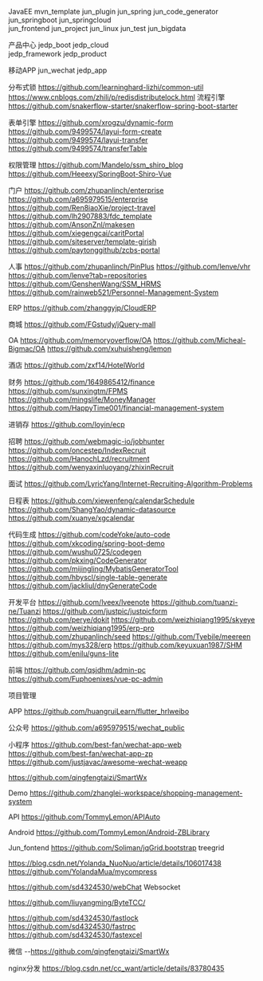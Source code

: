 JavaEE
  mvn_template
  jun_plugin
  jun_spring
  jun_code_generator
  jun_springboot
  jun_springcloud  
  jun_frontend 
  jun_project 
  jun_linux
  jun_test
  jun_bigdata

产品中心
  jedp_boot
  jedp_cloud  
  jedp_framework
  jedp_product   

移动APP
  jun_wechat 
  jedp_app


分布式锁
https://github.com/learninghard-lizhi/common-util
https://www.cnblogs.com/zhili/p/redisdistributelock.html
流程引擎
https://github.com/snakerflow-starter/snakerflow-spring-boot-starter

表单引擎
https://github.com/xrogzu/dynamic-form
https://github.com/9499574/layui-form-create
https://github.com/9499574/layui-transfer
https://github.com/9499574/transferTable

权限管理
https://github.com/Mandelo/ssm_shiro_blog
https://github.com/Heeexy/SpringBoot-Shiro-Vue

门户
https://github.com/zhupanlinch/enterprise
https://github.com/a695979515/enterprise
https://github.com/Ren8iaoXie/project-travel
https://github.com/lh2907883/fdc_template
https://github.com/AnsonZnl/makesen
https://github.com/xiegengcai/caritPortal
https://github.com/siteserver/template-girish
https://github.com/paytonggithub/zcbs-portal

人事
https://github.com/zhupanlinch/PinPlus
https://github.com/lenve/vhr
https://github.com/lenve?tab=repositories
https://github.com/GenshenWang/SSM_HRMS
https://github.com/rainweb521/Personnel-Management-System

ERP
https://github.com/zhanggyjp/CloudERP

商城
https://github.com/FGstudy/jQuery-mall

OA
https://github.com/memoryoverflow/OA
https://github.com/Micheal-Bigmac/OA
https://github.com/xuhuisheng/lemon

酒店
https://github.com/zxf14/HotelWorld

财务
https://github.com/1649865412/finance
https://github.com/sunxingtm/FPMS
https://github.com/mingslife/MoneyManager
https://github.com/HappyTime001/financial-management-system

进销存
https://github.com/loyin/ecp

招聘
https://github.com/webmagic-io/jobhunter
https://github.com/oncestep/IndexRecruit
https://github.com/HanochLzd/recruitment
https://github.com/wenyaxinluoyang/zhixinRecruit

面试
https://github.com/LyricYang/Internet-Recruiting-Algorithm-Problems


日程表
https://github.com/xiewenfeng/calendarSchedule
https://github.com/ShangYao/dynamic-datasource
https://github.com/xuanye/xgcalendar

代码生成
https://github.com/codeYoke/auto-code
https://github.com/xkcoding/spring-boot-demo
https://github.com/wushu0725/codegen
https://github.com/pkxing/CodeGenerator
https://github.com/mijingling/MybatisGeneratorTool
https://github.com/hbyscl/single-table-generate
https://github.com/jackliul/dnyGenerateCode

开发平台
https://github.com/lveex/lveenote
https://github.com/tuanzi-ne/Tuanzi
https://github.com/justpic/justpicform
https://github.com/perye/dokit
https://github.com/weizhiqiang1995/skyeye
https://github.com/weizhiqiang1995/erp-pro
https://github.com/zhupanlinch/seed
https://github.com/Tyebile/meereen
https://github.com/mys328/erp
https://github.com/keyuxuan1987/SHM
https://github.com/enilu/guns-lite

前端
https://github.com/qsjdhm/admin-pc
https://github.com/Fuphoenixes/vue-pc-admin

项目管理

APP
https://github.com/huangruiLearn/flutter_hrlweibo

公众号
https://github.com/a695979515/wechat_public

小程序
https://github.com/best-fan/wechat-app-web
https://github.com/best-fan/wechat-app-zp
https://github.com/justjavac/awesome-wechat-weapp

https://github.com/qingfengtaizi/SmartWx

Demo
https://github.com/zhanglei-workspace/shopping-management-system

API
https://github.com/TommyLemon/APIAuto

Android
https://github.com/TommyLemon/Android-ZBLibrary



 
Jun_fontend
https://github.com/Soliman/jqGrid.bootstrap
treegrid







https://blog.csdn.net/Yolanda_NuoNuo/article/details/106017438
https://github.com/YolandaMua/mycompress

https://github.com/sd4324530/webChat
Websocket

https://github.com/liuyangming/ByteTCC/

https://github.com/sd4324530/fastlock
https://github.com/sd4324530/fastrpc
https://github.com/sd4324530/fastexcel


微信
--https://github.com/qingfengtaizi/SmartWx   

nginx分发
https://blog.csdn.net/cc_want/article/details/83780435

